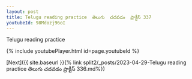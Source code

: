 ```yaml
---
layout: post
title: Telugu reading practice  తెలుగు  చదవడం  ప్రాక్టీస్ 337
youtubeId: 98Mdozj96oI
---
```

 
 
Telugu reading practice
 
 
 
 
 


{% include youtubePlayer.html id=page.youtubeId %}
 
[Next]({{ site.baseurl }}{% link  split2/_posts/2023-04-29-Telugu reading practice  తెలుగు  చదవడం  ప్రాక్టీస్ 336.md%})
 
